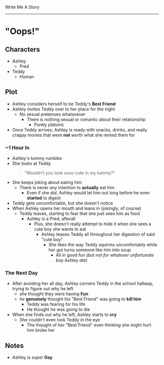 Write Me A Story
****************

"Oops!"
=======

Characters
----------
- Ashley
	- Pred
- Teddy
	- Human

Plot
----
- Ashley considers herself to be Teddy's __Best Friend__
- Ashley invites Teddy over to her place for the night
    - No sexual pretenses whatsoever
        - There is nothing sexual or romantic about their relationship
            - Purely platonic
- Once Teddy arrives, Ashley is ready with snacks, drinks, and really crappy movies that were __not__ worth what she rented them for
### ~1 Hour In
- Ashley's tummy rumbles
- She looks at Teddy
    > "Wouldn't you look sooo cute in my tummy?"
- She keeps joking about eating him
    - There is never any intention to __actually__ eat him
        - Even if she _did_, Ashley would let him out long before he even __started__ to digest
- Teddy gets uncomfortable, but she doesn't notice
- When Ashley opens her mouth and leans in (jokingly, of course)
    - Teddy leaves, starting to fear that she just sees him as food
        - Ashley _is_ a Pred, afterall
            - Plus, she doesn't really attempt to hide it when she sees a cute boy she wants to eat
                - Ashley teases Teddy all throughout her digestion of said "cute boy"
                    - She likes the way Teddy squirms uncomfortably while her gut turns someone like him into soup
                        - All in good fun _(but not for whatever unfortunate boy_ Ashley _ate)_
### The Next Day
- After avoiding her all day, Ashley corners Teddy in the school hallway, trying to figure out why he left
    - _she_ thought they were having __Fun__
    - _he_ __genuinely__ thought his "Best Friend" was going to __kill him__
        - Teddy was fearing for his life
        - He thought he was going to die
- When she finds out why he left, Ashley starts to __cry__
    - She couldn’t even look Teddy in the eye
        - The thought of her "Best Friend" even _thinking_ she might hurt him broke her

Notes
-----
- Ashley is _super_ __Gay__